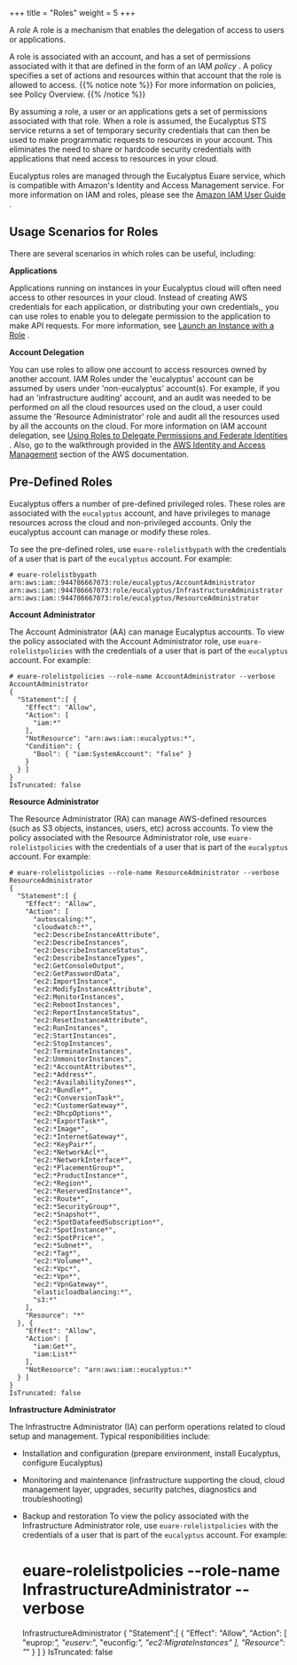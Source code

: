 +++
title = "Roles"
weight = 5
+++

A *role* A role is a mechanism that enables the delegation of access to users or applications. 

A role is associated with an account, and has a set of permissions associated with it that are defined in the form of an IAM *policy* . A policy specifies a set of actions and resources within that account that the role is allowed to access. 
{{% notice note %}}
For more information on policies, see Policy Overview. 
{{% /notice %}}


By assuming a role, a user or an applications gets a set of permissions associated with that role. When a role is assumed, the Eucalyptus STS service returns a set of temporary security credentials that can then be used to make programmatic requests to resources in your account. This eliminates the need to share or hardcode security credentials with applications that need access to resources in your cloud. 

Eucalyptus roles are managed through the Eucalyptus Euare service, which is compatible with Amazon's Identity and Access Management service. For more information on IAM and roles, please see the [Amazon IAM User Guide](http://docs.aws.amazon.com/IAM/latest/UserGuide/WorkingWithRoles.html) . 


## Usage Scenarios for Roles
There are several scenarios in which roles can be useful, including: 

**Applications** 

Applications running on instances in your Eucalyptus cloud will often need access to other resources in your cloud. Instead of creating AWS credentials for each application, or distributing your own credentials,, you can use roles to enable you to delegate permission to the application to make API requests. For more information, see [Launch an Instance with a Role](roles_tasks_create_role_application.dita) . 

**Account Delegation** 

You can use roles to allow one account to access resources owned by another account. IAM Roles under the 'eucalyptus' account can be assumed by users under 'non-eucalyptus' account(s). For example, if you had an 'infrastructure auditing' account, and an audit was needed to be performed on all the cloud resources used on the cloud, a user could assume the 'Resource Administrator' role and audit all the resources used by all the accounts on the cloud. For more information on IAM account delegation, see [Using Roles to Delegate Permissions and Federate Identities](http://docs.aws.amazon.com/IAM/latest/UserGuide/roles-toplevel.html) . Also, go to the walkthrough provided in the [AWS Identity and Access Management](http://docs.aws.amazon.com/IAM/latest/UserGuide/roles-walkthrough-crossacct.html) section of the AWS documentation. 


## Pre-Defined Roles
Eucalyptus offers a number of pre-defined privileged roles. These roles are associated with the `eucalyptus` account, and have privileges to manage resources across the cloud and non-privileged accounts. Only the eucalyptus account can manage or modify these roles. 

To see the pre-defined roles, use `euare-rolelistbypath` with the credentials of a user that is part of the `eucalyptus` account. For example: 


    # euare-rolelistbypath 
    arn:aws:iam::944786667073:role/eucalyptus/AccountAdministrator
    arn:aws:iam::944786667073:role/eucalyptus/InfrastructureAdministrator
    arn:aws:iam::944786667073:role/eucalyptus/ResourceAdministrator

**Account Administrator** 

The Account Administrator (AA) can manage Eucalyptus accounts. To view the policy associated with the Account Administrator role, use `euare-rolelistpolicies` with the credentials of a user that is part of the `eucalyptus` account. For example: 


    # euare-rolelistpolicies --role-name AccountAdministrator --verbose
    AccountAdministrator
    {
      "Statement":[ {
        "Effect": "Allow",
        "Action": [
          "iam:*"
        ],
        "NotResource": "arn:aws:iam::eucalyptus:*",
        "Condition": {
          "Bool": { "iam:SystemAccount": "false" }
        }
      } ]
    }
    IsTruncated: false

**Resource Administrator** 

The Resource Administrator (RA) can manage AWS-defined resources (such as S3 objects, instances, users, etc) across accounts. To view the policy associated with the Resource Administrator role, use `euare-rolelistpolicies` with the credentials of a user that is part of the `eucalyptus` account. For example: 


    # euare-rolelistpolicies --role-name ResourceAdministrator --verbose
    ResourceAdministrator
    {
      "Statement":[ {
        "Effect": "Allow",
        "Action": [
          "autoscaling:*",
          "cloudwatch:*",
          "ec2:DescribeInstanceAttribute",
          "ec2:DescribeInstances",
          "ec2:DescribeInstanceStatus",
          "ec2:DescribeInstanceTypes",
          "ec2:GetConsoleOutput",
          "ec2:GetPasswordData",
          "ec2:ImportInstance",
          "ec2:ModifyInstanceAttribute",
          "ec2:MonitorInstances",
          "ec2:RebootInstances",
          "ec2:ReportInstanceStatus",
          "ec2:ResetInstanceAttribute",
          "ec2:RunInstances",
          "ec2:StartInstances",
          "ec2:StopInstances",
          "ec2:TerminateInstances",
          "ec2:UnmonitorInstances",
          "ec2:*AccountAttributes*",
          "ec2:*Address*",
          "ec2:*AvailabilityZones*",
          "ec2:*Bundle*",
          "ec2:*ConversionTask*",
          "ec2:*CustomerGateway*",
          "ec2:*DhcpOptions*",
          "ec2:*ExportTask*",
          "ec2:*Image*",
          "ec2:*InternetGateway*",
          "ec2:*KeyPair*",
          "ec2:*NetworkAcl*",
          "ec2:*NetworkInterface*",
          "ec2:*PlacementGroup*",
          "ec2:*ProductInstance*",
          "ec2:*Region*",
          "ec2:*ReservedInstance*",
          "ec2:*Route*",
          "ec2:*SecurityGroup*",
          "ec2:*Snapshot*",
          "ec2:*SpotDatafeedSubscription*",
          "ec2:*SpotInstance*",
          "ec2:*SpotPrice*",
          "ec2:*Subnet*",
          "ec2:*Tag*",
          "ec2:*Volume*",
          "ec2:*Vpc*",
          "ec2:*Vpn*",
          "ec2:*VpnGateway*",
          "elasticloadbalancing:*",
          "s3:*"
        ],
        "Resource": "*"
      }, {
        "Effect": "Allow",
        "Action": [
          "iam:Get*",
          "iam:List*"
        ],
        "NotResource": "arn:aws:iam::eucalyptus:*"
      } ]
    }
    IsTruncated: false

**Infrastructure Administrator** 

The Infrastructre Administrator (IA) can perform operations related to cloud setup and management. Typical responibilities include: 



* Installation and configuration (prepare environment, install Eucalyptus, configure Eucalyptus) 
* Monitoring and maintenance (infrastructure supporting the cloud, cloud management layer, upgrades, security patches, diagnostics and troubleshooting) 
* Backup and restoration 
To view the policy associated with the Infrastructure Administrator role, use `euare-rolelistpolicies` with the credentials of a user that is part of the `eucalyptus` account. For example: 


    # euare-rolelistpolicies --role-name InfrastructureAdministrator --verbose
    InfrastructureAdministrator
    {
      "Statement":[ {
        "Effect": "Allow",
        "Action": [
          "euprop:*",
          "euserv:*",
          "euconfig:*",
          "ec2:MigrateInstances"
        ],
        "Resource": "*"
      } ]
    }
    IsTruncated: false

